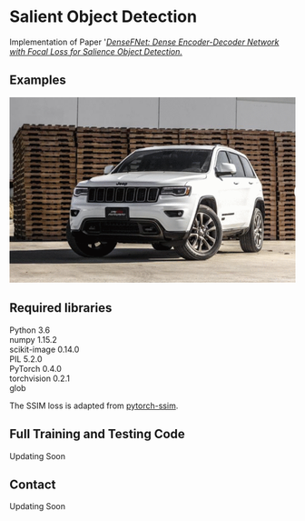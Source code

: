 # Salient Object Detection
Implementation of Paper '[*DenseFNet: Dense Encoder-Decoder Network with Focal Loss for Salience Object Detection.*](https://eccv2020.eu/)

## Examples

      
![Before Optimization](images/project3.gif?  "RBefore Optimization")  

## Required libraries

Python 3.6  
numpy 1.15.2  
scikit-image 0.14.0  
PIL 5.2.0  
PyTorch 0.4.0  
torchvision 0.2.1  
glob  

The SSIM loss is adapted from [pytorch-ssim](https://github.com/Po-Hsun-Su/pytorch-ssim/blob/master/pytorch_ssim/__init__.py).  


## Full Training and Testing Code

Updating Soon

## Contact

Updating Soon
